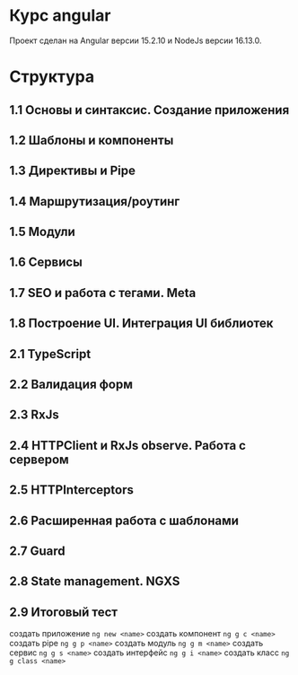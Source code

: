 # Курс angular

Проект сделан на Angular версии 15.2.10 и NodeJs версии 16.13.0.

# Структура
## 1.1 Основы и синтаксис. Создание приложения
## 1.2 Шаблоны и компоненты
## 1.3 Директивы и Pipe
## 1.4 Маршрутизация/роутинг
## 1.5 Модули
## 1.6 Сервисы
## 1.7 SEO и работа с тегами. Meta
## 1.8 Построение UI. Интеграция UI библиотек
## 2.1 TypeScript
## 2.2 Валидация форм
## 2.3 RxJs 
## 2.4 HTTPClient и RxJs observe. Работа с сервером
## 2.5 HTTPInterceptors
## 2.6 Расширенная работа с шаблонами
## 2.7 Guard
## 2.8 State management. NGXS
## 2.9 Итоговый тест

создать приложение `ng new <name>`
создать компонент `ng g c <name>`
создать pipe `ng g p <name>`
создать модуль `ng g m <name>`
создать сервис `ng g s <name>`
создать интерфейс `ng g i <name>`
создать класс `ng g class <name>`
